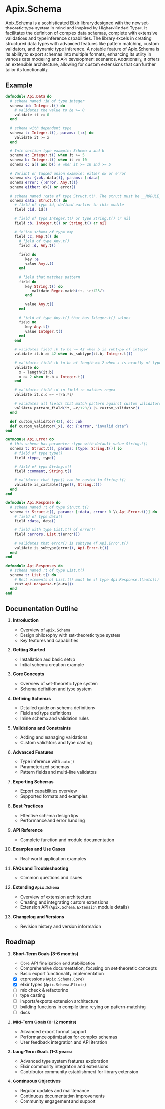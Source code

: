 # Apix.Schema

Apix.Schema is a sophisticated Elixir library designed with the new set-theoretic type system in mind and inspired by Higher-Kinded Types. It facilitates the definition of complex data schemas, complete with extensive validations and type inference capabilities. The library excels in creating structured data types with advanced features like pattern matching, custom validators, and dynamic type inference. A notable feature of Apix.Schema is its ability to export schemas into multiple formats, enhancing its utility in various data modeling and API development scenarios. Additionally, it offers an extensible architecture, allowing for custom extensions that can further tailor its functionality.

## Example

```elixir
defmodule Api.Data do
  # schema named :id of type integer
  schema id: Integer.t() do
    # validates the value to be >= 0
    validate it >= 0
  end

  # schema with dependent type
  schema t: Integer.t(), params: [:x] do
    validate it >= x
  end

  # Intersection type example: Schema a and b
  schema a: Integer.t() when it >= 5
  schema b: Integer.t() when it >= 10
  schema c: a() and b() # when it >= 10 and >= 5

  # Variant or tagged union example: either ok or error
  schema ok: {:ok, data()}, params: [:data]
  schema error: {:error, Any.t()}
  schema either: ok() or error()

  # schema named :data of type Struct.t(). The struct must be __MODULE__
  schema data: Struct.t() do
    # field of type id, defined earlier in this module
    field :id, id()

    # field of type Integer.t() or type String.t() or nil
    field :b, Integer.t() or String.t() or nil

    # inline schema of type map
    field :c, Map.t() do
      # field of type Any.t()
      field :d, Any.t()

      field do
         key :e
         value Any.t()
      end

      # field that matches pattern
      field do
         key String.t() do
            validate Regex.match(it, ~r/123/)
         end

         value Any.t()
      end

      # field of type Any.t() that has Integer.t() values
      field do
         key Any.t()
         value Integer.t()
      end
    end

    # validates field :b to be >= 42 when b is subtype of integer
    validate it.b >= 42 when is_subtype(it.b, Integer.t())

    # validates field :b to be of length >= 2 when b is exactly of type String.t()
    validate do
      x = length(it.b)
      x >= 2 when it.b = Integer.t()
    end

    # validates field :d in field :c matches regex
    validate it.c.d =~ ~r/a.*z/

    # validates all fields that match pattern against custom validators
    validate pattern_field(it, ~r/123/) |> custom_validator()
  end

  def custom_validator(42), do: :ok
  def custom_validator(_x), do: {:error, "invalid data"}
end

defmodule Api.Error do
  # this schema has parameter :type with default value String.t()
  schema t: Struct.t(), params: [type: String.t()] do
    # field of type type()
    field :type, type()

    # field of type String.t()
    field :comment, String.t()

    # validates that type() can be casted to String.t()
    validate is_castable(type(), String.t())
  end
end

defmodule Api.Response do
  # schema named :t of type Struct.t()
  schema t: Struct.t(), params: [:data, error: 0 \\ Api.Error.t()] do
    # field of type data()
    field :data, data()

    # field with type List.t() of error()
    field :errors, List.t(error())

    # validates that error() is subtype of Api.Error.t()
    validate is_subtype(error(), Api.Error.t())
  end
end

defmodule Api.Responses do
  # schema named :t of type List.t()
  schema t: List.t() do
    # Rest elements of List.t() must be of type Api.Response.t(auto())
    rest Api.Response.t(auto())
  end
end
```

## Documentation Outline

1. **Introduction**
   - Overview of `Apix.Schema`
   - Design philosophy with set-theoretic type system
   - Key features and capabilities

2. **Getting Started**
   - Installation and basic setup
   - Initial schema creation example

3. **Core Concepts**
   - Overview of set-theoretic type system
   - Schema definition and type system

4. **Defining Schemas**
   - Detailed guide on schema definitions
   - Field and type definitions
   - Inline schema and validation rules

5. **Validations and Constraints**
   - Adding and managing validations
   - Custom validators and type casting

6. **Advanced Features**
   - Type inference with `auto()`
   - Parameterized schemas
   - Pattern fields and multi-line validators

7. **Exporting Schemas**
   - Export capabilities overview
   - Supported formats and examples

8. **Best Practices**
   - Effective schema design tips
   - Performance and error handling

9. **API Reference**
   - Complete function and module documentation

10. **Examples and Use Cases**
    - Real-world application examples

11. **FAQs and Troubleshooting**
    - Common questions and issues

12. **Extending `Apix.Schema`**
    - Overview of extension architecture
    - Creating and integrating custom extensions
    - Extension API (`Apix.Schema.Extension` module details)

13. **Changelog and Versions**
    - Revision history and version information

## Roadmap

1. **Short-Term Goals (3-6 months)**
   - Core API finalization and stabilization
   - Comprehensive documentation, focusing on set-theoretic concepts
   - Basic export functionality implementation

   - [x] expressions (`Apix.Schema.Core`)
   - [x] elixir types (`Apix.Schema.Elixir`)
   - [ ] mix check & refactoring
   - [ ] type casting
   - [ ] imports/exports extension architecture
   - [ ] building functions in compile time relying on pattern-matching
   - [ ] docs

2. **Mid-Term Goals (6-12 months)**
   - Advanced export format support
   - Performance optimization for complex schemas
   - User feedback integration and API iteration

3. **Long-Term Goals (1-2 years)**
   - Advanced type system features exploration
   - Elixir community integration and extensions
   - Contributor community establishment for library extension

4. **Continuous Objectives**
   - Regular updates and maintenance
   - Continuous documentation improvements
   - Community engagement and support
